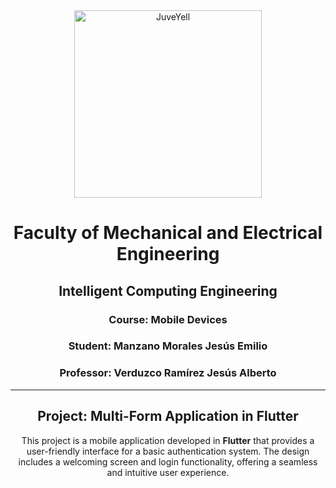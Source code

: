 <div align="center">
    <img src="https://user-images.githubusercontent.com/14845203/190489800-59a8b8c6-353f-4537-bb7e-0c0a63ef1109.png" alt="JuveYell" width="300px">

# Faculty of Mechanical and Electrical Engineering

## Intelligent Computing Engineering

### Course: Mobile Devices
### Student: Manzano Morales Jesús Emilio
### Professor: Verduzco Ramírez Jesús Alberto

---

## Project: Multi-Form Application in Flutter

This project is a mobile application developed in **Flutter** that provides a user-friendly interface for a basic authentication system. The design includes a welcoming screen and login functionality, offering a seamless and intuitive user experience.
</div>

